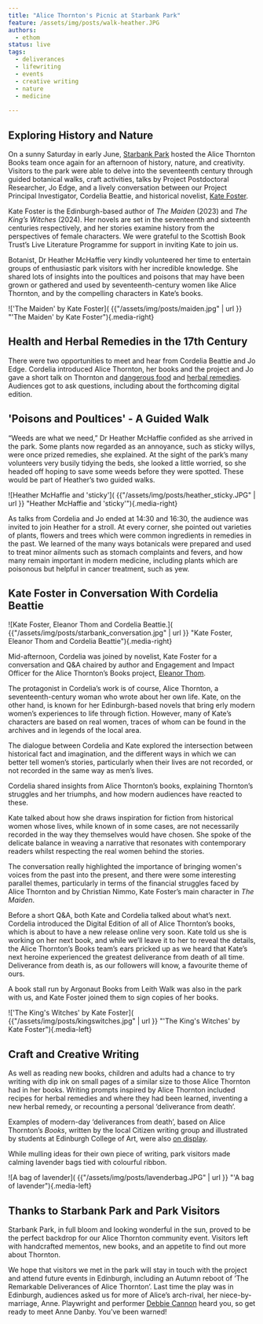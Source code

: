 ```yaml
---
title: "Alice Thornton's Picnic at Starbank Park"
feature: /assets/img/posts/walk-heather.JPG
authors:
  - ethom
status: live
tags:
  - deliverances
  - lifewriting
  - events
  - creative writing
  - nature
  - medicine
  
---
```



## Exploring History and Nature

On a sunny Saturday in early June, [Starbank Park](https://friendsofstarbankpark.org/) hosted the Alice Thornton Books team once again for an afternoon of history, nature, and creativity. Visitors to the park were able to delve into the seventeenth century through guided botanical walks, craft activities, talks by Project Postdoctoral Researcher, Jo Edge, and a lively conversation between our Project Principal Investigator, Cordelia Beattie, and historical novelist, [Kate Foster](https://www.panmacmillan.com/authors/kate-foster/43803).

Kate Foster is the Edinburgh-based author of *The Maiden* (2023) and *The King’s Witches* (2024). Her novels are set in the seventeenth and sixteenth centuries respectively, and her stories examine history from the perspectives of female characters. We were grateful to the Scottish Book Trust’s Live Literature Programme for support in inviting Kate to join us.

Botanist, Dr Heather McHaffie very kindly volunteered her time to entertain groups of enthusiastic park visitors with her incredible knowledge. She shared lots of insights into the poultices and poisons that may have been grown or gathered and used by seventeenth-century women like Alice Thornton, and by the compelling characters in Kate’s books. 

!['The Maiden' by Kate Foster]( {{"/assets/img/posts/maiden.jpg" | url }} "'The Maiden' by Kate Foster"){.media-right}



## Health and Herbal Remedies in the 17th Century

There were two opportunities to meet and hear from Cordelia Beattie and Jo Edge. Cordelia introduced Alice Thornton, her books and the project and Jo gave a short talk on Thornton and [dangerous food](https://www.historyworkshop.org.uk/food/forbidden-fruit/) and [herbal remedies](https://thornton.kdl.kcl.ac.uk/posts/tags/medicine/). Audiences got to ask questions, including about the forthcoming digital edition. 


## 'Poisons and Poultices' - A Guided Walk

“Weeds are what we need,” Dr Heather McHaffie confided as she arrived in the park. Some plants now regarded as an annoyance, such as sticky willys, were once prized remedies, she explained. At the sight of the park’s many volunteers very busily tidying the beds, she looked a little worried, so she headed off hoping to save some weeds before they were spotted. These would be part of Heather’s two guided walks. 

![Heather McHaffie and 'sticky']( {{"/assets/img/posts/heather_sticky.JPG" | url }} "Heather McHaffie and 'sticky'"){.media-right}

As talks from Cordelia and Jo ended at 14:30 and 16:30, the audience was invited to join Heather for a stroll. At every corner, she pointed out varieties of plants, flowers and trees which were common ingredients in remedies in the past. We learned of the many ways botanicals were prepared and used to treat minor ailments such as stomach complaints and fevers, and how many remain important in modern medicine, including plants which are poisonous but helpful in cancer treatment, such as yew.


## Kate Foster in Conversation With Cordelia Beattie

![Kate Foster, Eleanor Thom and Cordelia Beattie.]( {{"/assets/img/posts/starbank_conversation.jpg" | url }} "Kate Foster, Eleanor Thom and Cordelia Beattie"){.media-right}

Mid-afternoon, Cordelia was joined by novelist, Kate Foster for a conversation and Q&A chaired by author and Engagement and Impact Officer for the Alice Thornton’s Books project, [Eleanor Thom](www.eleanorthom.com). 

The protagonist in Cordelia’s work is of course, Alice Thornton, a seventeenth-century woman who wrote about her own life.  Kate, on the other hand, is known for her Edinburgh-based novels that bring erly modern women’s experiences to life through fiction. However, many of Kate’s characters are based on real women, traces of whom can be found in the archives and in legends of the local area.

The dialogue between Cordelia and Kate explored the intersection between historical fact and imagination, and the different ways in which we can better tell women’s stories, particularly when their lives are not recorded, or not recorded in the same way as men’s lives. 

Cordelia shared insights from Alice Thornton’s books, explaining Thornton’s struggles and her triumphs, and how modern audiences have reacted to these.

Kate talked about how she draws inspiration for fiction from historical women whose lives, while known of in some cases, are not necessarily recorded in the way they themselves would have chosen. She spoke of the delicate balance in weaving a narrative that resonates with contemporary readers whilst respecting the real women behind the stories. 

The conversation really highlighted the importance of bringing women's voices from the past into the present, and there were some interesting parallel themes, particularly in terms of the financial struggles faced by Alice Thornton and by Christian Nimmo, Kate Foster’s main character in *The Maiden*. 

Before a short Q&A, both Kate and Cordelia talked about what’s next. Cordelia introduced the Digital Edition of all of Alice Thornton’s books, which is about to have a new release online very soon. Kate told us she is working on her next book, and while we’ll leave it to her to reveal the details, the Alice Thornton’s Books team’s ears pricked up as we heard that Kate’s next heroine experienced the greatest deliverance from death of all time. Deliverance from death is, as our followers will know, a favourite theme of ours. 

A book stall run by Argonaut Books from Leith Walk was also in the park with us, and Kate Foster joined them to sign copies of her books. 

!['The King's Witches' by Kate Foster]( {{"/assets/img/posts/kingswitches.jpg" | url }} "'The King's Witches' by Kate Foster"){.media-left}

  

## Craft and Creative Writing

As well as reading new books, children and adults had a chance to try writing with dip ink on small pages of a similar size to those Alice Thornton had in her books. Writing prompts inspired by Alice Thornton included recipes for herbal remedies and where they had been learned, inventing a new herbal remedy, or recounting a personal ‘deliverance from death’.

Examples of modern-day ‘deliverances from death’, based on Alice Thornton’s *Books*, written by the local Citizen writing group and illustrated by students at Edinburgh College of Art, were also [on display](https://ontheroad.edbookfest.co.uk/blog/citizen-writers-x-edinburgh-college-of-art-deliverances-from-death/). 

While mulling ideas for their own piece of writing, park visitors made calming lavender bags tied with colourful ribbon. 

![A bag of lavender]( {{"/assets/img/posts/lavenderbag.JPG" | url }} "'A bag of lavender"){.media-left}

## Thanks to Starbank Park and Park Visitors

Starbank Park, in full bloom and looking wonderful in the sun, proved to be the perfect backdrop for our Alice Thornton community event. Visitors left with handcrafted mementos, new books, and an appetite to find out more about Thornton. 

We hope that visitors we met in the park will stay in touch with the project and attend future events in Edinburgh, including an Autumn reboot of ‘The Remarkable Deliverances of Alice Thornton’. Last time the play was in Edinburgh, audiences asked us for more of Alice’s arch-rival, her niece-by-marriage, Anne. Playwright and performer [Debbie Cannon](https://debbiecannon.org/) heard you, so get ready to meet Anne Danby. You’ve been warned!


 